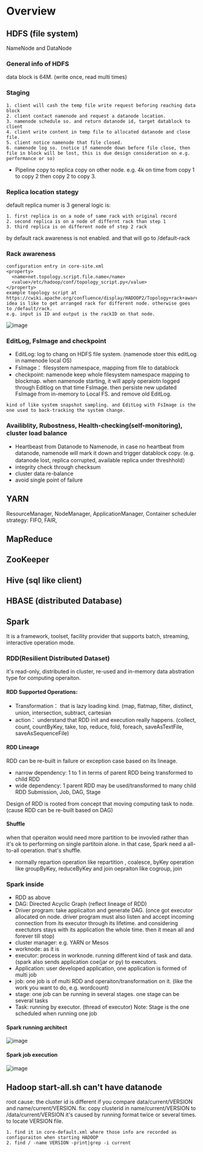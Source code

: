 # Overview
## HDFS (file system)
NameNode and DataNode
### General info of HDFS
data block is 64M. (write once, read multi times)
### Staging
```
1. client will cash the temp file write request beforing reaching data block 
2. client contact namenode and request a datanode location. 
3. namenode schedule so. and return datanode id, target datablock to client
4. client write content in temp file to allocated datanode and close file. 
5. client notice namenode that file closed. 
6. namenode log so. (notice if namenode down before file close, then file in block will be lost, this is due design consideration on e.g. performance or so)
```
* Pipeline copy to replica copy on other node. e.g. 4k on time from copy 1 to copy 2 then copy 2 to copy 3. 
 
### Replica location stategy
default replica numer is 3 
general logic is:
```
1. first replica is on a node of same rack with original record
2. second replica is on a node of differnt rack than step 1
3. third replica is on different node of step 2 rack
```
by default rack awareness is not enabled. and that will go to /default-rack
### Rack awareness 
```
configuration entry in core-site.xml
<property>
  <name>net.topology.script.file.name</name>
  <value>/etc/hadoop/conf/topology_script.py</value>
</property>
example topology script at https://cwiki.apache.org/confluence/display/HADOOP2/Topology+rack+awareness+scripts
idea is like to get arranged rack for different node. otherwise goes to /default/rack.
e.g. input is ID and output is the rackID on that node. 
```
![image](./img/rackAware.jpg)
### EditLog, FsImage and checkpoint
 * EditLog: log to chang on HDFS file system. (namenode stoer this editLog in namenode local OS)
 * FsImage： filesystem namespace, mapping from file to datablock
 * checkpoint: namenode keep whole filesystem namespace mapping to blockmap. when namenode starting, it will apply operaiotn logged through Editlog on that time FsImage. then persiste new updated FsImage from in-memory to Local FS. and remove old EditLog.
```
kind of like system snapshot sampling. and EditLog with FsImage is the one used to back-tracking the system change. 
```
### Availiblity, Rubostness, Health-checking(self-monitoring), cluster load balance
* Heartbeast from Datanode to Namenode, in case no heartbeat from datanode, namenode will mark it down and trigger datablock copy. (e.g. datanode lost, replica corrupted, available replica under threshhold）
* integrity check through checksum 
* cluster data re-balance 
* avoid single point of failure
## YARN
ResourceManager, NodeManager, ApplicationManager, Container
scheduler strategy: FIFO, FAIR, 
## MapReduce
## ZooKeeper
## Hive (sql like client)
## HBASE (distributed Database)
## Spark
It is a framework, toolset, facility provider that supports batch, streaming, interactive operation mode. 
### RDD(Resilient Distributed Dataset) 
it's read-only, distributed in cluster, re-used and in-memory data abstration type for computing operaiton. 
#### RDD Supported Operations:
  * Transformation： that is lazy loading kind. (map, flatmap, filter, distinct, union, intersection, subtract, cartesian
  * action： understand that RDD init and execution really happens. (collect, count, countByKey, take, top, reduce, fold, foreach, saveAsTextFile, saveAsSequenceFile)
#### RDD Lineage 
RDD can be re-built in failure or exception case based on its lineage. 
  * narrow dependency: 1 to 1 in terms of parent RDD being transformed to child RDD
  * wide dependency: 1 parent RDD may be used/transformed to many child RDD
Submission, Job, DAG, Stage

Design of RDD is rooted from concept that moving computing task to node. (cause RDD can be re-built based on DAG)
#### Shuffle
when that operaiton would need more partition to be invovled rather than it's ok to performing on single partitoin alone. in that case, Spark need a all-to-all operation. that's shuffle.
  * normally repartion operation like repartition , coalesce, byKey operation like groupByKey, reduceByKey and join oepraiton like cogroup, join
### Spark inside
* RDD as above
* DAG: Directed Acyclic Graph (reflect lineage of RDD)
* Driver program: take applicaiton and generate DAG. (once got executor allocated on node. driver program must also listen and accept incoming connection from its executor through its lifetime. and considering exectutors stays with its application the whole time. then it mean all and forever till stop)
* cluster manager: e.g. YARN or Mesos
* worknode: as it is 
* executor: process in worknode. running different kind of task and data.(spark also sends application coe(jar or py) to executors.
* Application: user developed application, one application is formed of multi job
* job:  one job is of multi RDD and operaiton/transformation on it. (like the work you want to do, e.g. wordcount)
* stage: one job can be running in several stages. one stage can be several tasks
* Task: running by executor. (thread of executor) 
Note: Stage is the one scheduled when running one job
#### Spark running architect
![image](./img/spark.jpg)
#### Spark job execution 
![image](./img/sjob.jpg)
## Hadoop start-all.sh can't have datanode 
root cause: the cluster id is different if you compare data/current/VERSION and name/current/VERSION. 
fix: copy clusterid in name/current/VERSION to /data/current/VERSION 
it's caused by running format twice or several times. 
to locate VERSION file. 
```
1. find it in core-default.xml where those info are recorded as configuraiton when starting HADOOP
2. find / -name VERSION -print|grep -i current
```





